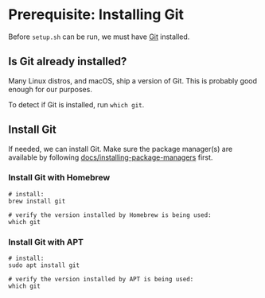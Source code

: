# Prerequisite: Installing Git

Before `setup.sh` can be run, we must have [Git](https://git-scm.com/) installed.

## Is Git already installed?

Many Linux distros, and macOS, ship a version of Git.
This is probably good enough for our purposes.

To detect if Git is installed, run `which git`.

## Install Git

If needed, we can install Git. Make sure the package manager(s) are available by following
[docs/installing-package-managers](./installing-package-managers.md) first.

### Install Git with Homebrew

```shell
# install:
brew install git

# verify the version installed by Homebrew is being used:
which git
```

### Install Git with APT

```shell
# install:
sudo apt install git

# verify the version installed by APT is being used:
which git
```
